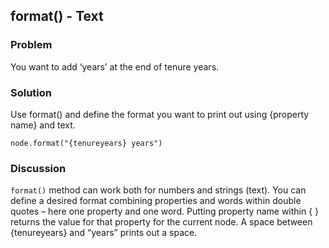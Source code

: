 ## format() - Text
### Problem
You want to add ‘years’ at the end of tenure years. 

### Solution
Use format() and define the format you want to print out using {property name} and text.

`node.format("{tenureyears} years")`

### Discussion
`format()` method can work both for numbers and strings (text).
You can define a desired format combining properties and words within double quotes – here one property and one word.
Putting property name within { } returns the value for that property for the current node. 
A space between {tenureyears} and “years” prints out a space.